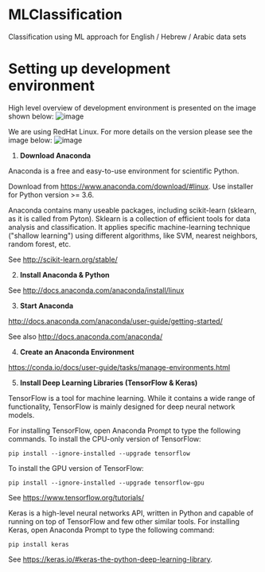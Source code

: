 # MLClassification
Classification using ML approach for English / Hebrew / Arabic data sets


# Setting up development environment
High level overview of development environment is presented on the image shown below:
![image](https://user-images.githubusercontent.com/5329257/46391999-40ff8500-c6e8-11e8-962b-3da09533e2fd.png)

We are using RedHat Linux. For more details on the version please see the image below: 
![image](https://user-images.githubusercontent.com/5329257/46408850-31019880-c71c-11e8-97c3-6fe222f61317.png)

1.	**Download Anaconda**

Anaconda is a free and easy-to-use environment for scientific Python. 

Download from  https://www.anaconda.com/download/#linux.  Use installer for Python version >= 3.6.

Anaconda contains many useable packages, including scikit-learn (sklearn, as it is called from Pyton).
Sklearn is a collection of efficient tools for data analysis and classification. It applies specific machine-learning technique ("shallow learning")  using different algorithms, like SVM, nearest neighbors, random forest, etc.

See http://scikit-learn.org/stable/  


2.	**Install Anaconda & Python**

See http://docs.anaconda.com/anaconda/install/linux


3.	**Start Anaconda**

http://docs.anaconda.com/anaconda/user-guide/getting-started/

See also http://docs.anaconda.com/anaconda/

4.	**Create an Anaconda Environment**

https://conda.io/docs/user-guide/tasks/manage-environments.html

5.	**Install Deep Learning Libraries (TensorFlow & Keras)**

TensorFlow is a tool for machine learning. While it contains a wide range of functionality, TensorFlow is mainly designed for deep neural network models.

For installing TensorFlow, open Anaconda Prompt to type the following commands.
To install the CPU-only version of TensorFlow:

`pip install --ignore-installed --upgrade tensorflow`

To install the GPU version of TensorFlow:

`pip install --ignore-installed --upgrade tensorflow-gpu`

See https://www.tensorflow.org/tutorials/

Keras is a high-level neural networks API, written in Python and capable of running on top of TensorFlow and few other similar tools.
For installing Keras, open Anaconda Prompt to type the following command:

`pip install keras`

See https://keras.io/#keras-the-python-deep-learning-library.
